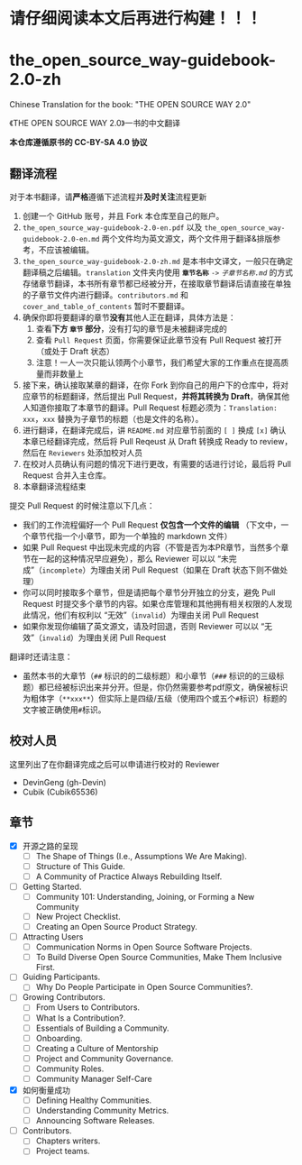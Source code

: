 # 请仔细阅读本文后再进行构建！！！

# the_open_source_way-guidebook-2.0-zh

Chinese Translation for the book: "THE OPEN SOURCE WAY 2.0"

《THE OPEN SOURCE WAY 2.0》一书的中文翻译

**本仓库遵循原书的 CC-BY-SA 4.0 协议**

## 翻译流程

对于本书翻译，请**严格**遵循下述流程并**及时关注**流程更新
1. 创建一个 GitHub 账号，并且 Fork 本仓库至自己的账户。
2. `the_open_source_way-guidebook-2.0-en.pdf` 以及 `the_open_source_way-guidebook-2.0-en.md` 两个文件均为英文源文，两个文件用于翻译&排版参考，不应该被编辑。
3. `the_open_source_way-guidebook-2.0-zh.md` 是本书中文译文，一般只在确定翻译稿之后编辑。`translation` 文件夹内使用 **`章节名称`** `->` *`子章节名称.md`* 的方式存储章节翻译，本书所有章节都已经被分开，在接取章节翻译后请直接在单独的子章节文件内进行翻译。`contributors.md` 和 `cover_and_table_of_contents` 暂时不要翻译。
4. 确保你即将要翻译的章节**没有**其他人正在翻译，具体方法是：
   1. 查看**下方 `章节` 部分**，没有打勾的章节是未被翻译完成的
   2. 查看 `Pull Request` 页面，你需要保证此章节没有 Pull Request 被打开（或处于 Draft 状态）
   3. 注意！一人一次只能认领两个小章节，我们希望大家的工作重点在提高质量而非数量上
5. 接下来，确认接取某章的翻译，在你 Fork 到你自己的用户下的仓库中，将对应章节的标题翻译，然后提出 Pull Request，**并将其转换为 Draft**，确保其他人知道你接取了本章节的翻译。Pull Request 标题必须为：`Translation: xxx`，`xxx` 替换为子章节的标题（也是文件的名称）。
6. 进行翻译，在翻译完成后，讲 `README.md` 对应章节前面的 `[ ]` 换成 `[x]` 确认本章已经翻译完成，然后将 Pull Reqeust 从 Draft 转换成 Ready to review，然后在 `Reviewers` 处添加校对人员
7. 在校对人员确认有问题的情况下进行更改，有需要的话进行讨论，最后将 Pull Request 合并入主仓库。
8. 本章翻译流程结束

提交 Pull Request 的时候注意以下几点：
- 我们的工作流程偏好一个 Pull Request **仅包含一个文件的编辑**
（下文中，一个章节代指一个小章节，即为一个单独的 markdown 文件）
- 如果 Pull Request 中出现未完成的内容（不管是否为本PR章节，当然多个章节在一起的这种情况早应避免），那么 Reviewer 可以以 “未完成”（`incomplete`）为理由关闭 Pull Request（如果在 Draft 状态下则不做处理）
- 你可以同时接取多个章节，但是请把每个章节分开独立的分支，避免 Pull Request 时提交多个章节的内容。如果仓库管理和其他拥有相关权限的人发现此情况，他们有权利以 “无效”（`invalid`）为理由关闭 Pull Request
- 如果你发现你编辑了英文源文，请及时回退，否则 Reviewer 可以以 “无效”（`invalid`）为理由关闭 Pull Request

翻译时还请注意：
- 虽然本书的大章节（`##` 标识的的二级标题）和小章节（`###` 标识的的三级标题）都已经被标识出来并分开。但是，你仍然需要参考pdf原文，确保被标识为粗体字（`**xxx**`）但实际上是四级/五级（使用四个或五个`#`标识）标题的文字被正确使用`#`标识。


## 校对人员

这里列出了在你翻译完成之后可以申请进行校对的 Reviewer
- DevinGeng (gh-Devin)
- Cubik (Cubik65536)

## 章节

- [x] 开源之路的呈现  
   - [ ] The Shape of Things (I.e., Assumptions We Are Making).  
   - [ ] Structure of This Guide.  
   - [ ] A Community of Practice Always Rebuilding Itself.  
- [ ] Getting Started.  
   - [ ] Community 101: Understanding, Joining, or Forming a New Community  
   - [ ] New Project Checklist.  
   - [ ] Creating an Open Source Product Strategy.  
- [ ] Attracting Users  
   - [ ] Communication Norms in Open Source Software Projects.  
   - [ ] To Build Diverse Open Source Communities, Make Them Inclusive First.  
- [ ] Guiding Participants.  
   - [ ] Why Do People Participate in Open Source Communities?.  
- [ ] Growing Contributors.  
   - [ ] From Users to Contributors.  
   - [ ] What Is a Contribution?.  
   - [ ] Essentials of Building a Community.  
   - [ ] Onboarding.  
   - [ ] Creating a Culture of Mentorship  
   - [ ] Project and Community Governance.  
   - [ ] Community Roles.  
   - [ ] Community Manager Self-Care  
- [x] 如何衡量成功
   - [ ] Defining Healthy Communities.  
   - [ ] Understanding Community Metrics.  
   - [ ] Announcing Software Releases.  
- [ ] Contributors.  
   - [ ] Chapters writers.  
   - [ ] Project teams.  
